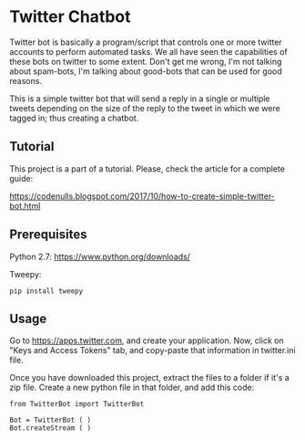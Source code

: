 # Twitter Chatbot

Twitter bot is basically a program/script that controls one or more twitter accounts to perform automated tasks. We all have seen the capabilities of these bots on twitter to some extent. Don't get me wrong, I'm not talking about spam-bots, I'm talking about good-bots that can be used for good reasons.

This is a simple twitter bot that will send a reply in a single or multiple tweets depending on the size of the reply to the tweet in which we were tagged in; thus creating a chatbot. 

## Tutorial 

This project is a part of a tutorial. Please, check the article for a complete guide: 

https://codenulls.blogspot.com/2017/10/how-to-create-simple-twitter-bot.html

## Prerequisites

Python 2.7: https://www.python.org/downloads/

Tweepy: 
```
pip install tweepy
```

## Usage

Go to https://apps.twitter.com, and create your application. Now, click on "Keys and Access Tokens" tab, and copy-paste that information in twitter.ini file.  

Once you have downloaded this project, extract the files to a folder if it's a zip file. Create a new python file in that folder, and add this code: 

```
from TwitterBot import TwitterBot

Bot = TwitterBot ( )
Bot.createStream ( )
```

